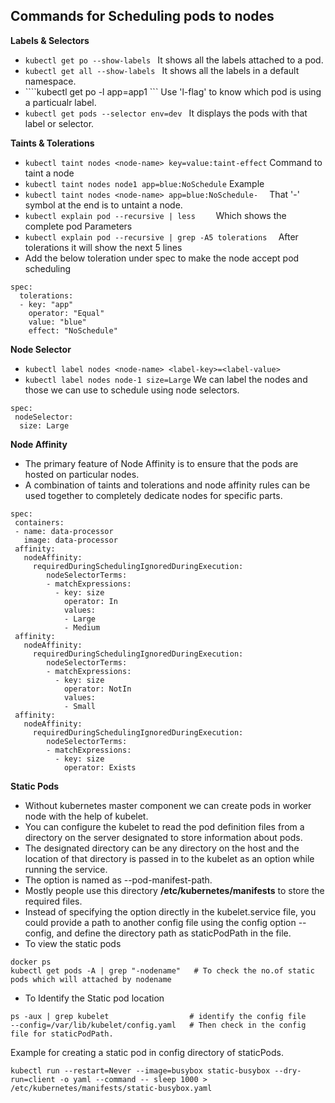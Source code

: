 ## Commands for Scheduling pods to nodes   
**Labels & Selectors**
* ```kubectl get po --show-labels ```          It shows all the labels attached to a pod.
* ```kubectl get all --show-labels ```         It shows all the labels in a default namespace.
* ````kubectl get po -l app=app1 ```            Use 'l-flag' to know which pod is using a particualr label.
* ```kubectl get pods --selector env=dev ```   It displays the pods with that label or selector.

**Taints & Tolerations**
* ```kubectl taint nodes <node-name> key=value:taint-effect```  Command to taint a node 
* ```kubectl taint nodes node1 app=blue:NoSchedule```   Example 
* ```kubectl taint nodes <node-name> app=blue:NoSchedule-  ```       That '-' symbol at the end is to untaint a node.
* ```kubectl explain pod --recursive | less    ```                 Which shows the complete pod Parameters
* ```kubectl explain pod --recursive | grep -A5 tolerations  ```    After tolerations it will show the next 5 lines
* Add the below toleration under spec to make the node accept pod scheduling
```
spec:
  tolerations:
  - key: "app"
    operator: "Equal"
    value: "blue"
    effect: "NoSchedule"
   ```
   
**Node Selector**
* ```kubectl label nodes <node-name> <label-key>=<label-value>```
* ```kubectl label nodes node-1 size=Large```  We can label the nodes and those we can use to schedule using node selectors.
```
spec: 
 nodeSelector:
  size: Large
```
  
**Node Affinity**
* The primary feature of Node Affinity is to ensure that the pods are hosted on particular nodes.
* A combination of taints and tolerations and node affinity rules can be used together to completely dedicate nodes for specific parts.
```
spec:
 containers:
 - name: data-processor
   image: data-processor
 affinity:
   nodeAffinity:
     requiredDuringSchedulingIgnoredDuringExecution:
        nodeSelectorTerms:
        - matchExpressions:
          - key: size
            operator: In
            values: 
            - Large
            - Medium
 affinity:
   nodeAffinity:
     requiredDuringSchedulingIgnoredDuringExecution:
        nodeSelectorTerms:
        - matchExpressions:
          - key: size
            operator: NotIn
            values: 
            - Small
 affinity:
   nodeAffinity:
     requiredDuringSchedulingIgnoredDuringExecution:
        nodeSelectorTerms:
        - matchExpressions:
          - key: size
            operator: Exists
```
 
**Static Pods**
* Without kubernetes master component we can create pods in worker node with the help of kubelet.
* You can configure the kubelet to read the pod definition files from a directory on the server designated to store information about pods.
* The designated directory can be any directory on the host and the location of that directory is passed in to the kubelet as an option while running the service.
* The option is named as --pod-manifest-path.
* Mostly people use this directory **/etc/kubernetes/manifests** to store the required files.
* Instead of specifying the option directly in the kubelet.service file, you could provide a path to another config file using the config option --config,
  and define the directory path as staticPodPath in the file.
* To view the static pods
```
docker ps
kubectl get pods -A | grep "-nodename"   # To check the no.of static pods which will attached by nodename
```
* To Identify the Static pod location
```
ps -aux | grep kubelet                  # identify the config file 
--config=/var/lib/kubelet/config.yaml   # Then check in the config file for staticPodPath.
```
Example for creating a static pod in config directory of staticPods.
```
kubectl run --restart=Never --image=busybox static-busybox --dry-run=client -o yaml --command -- sleep 1000 > /etc/kubernetes/manifests/static-busybox.yaml
```
